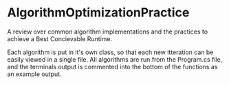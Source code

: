 # AlgorithmOptimizationPractice
A review over common algorithm implementations and the practices to achieve a Best Concievable Runtime. 

Each algorithm is put in it's own class, so that each new itteration can be easily viewed in a single file.
All algorithms are run from the Program.cs file, and the terminals output is commented into the bottom of the functions as an example output.
